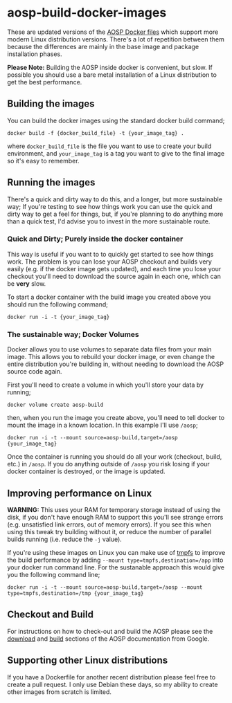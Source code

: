 # aosp-build-docker-images

These are updated versions of the [AOSP Docker files](https://cs.android.com/android/platform/superproject/+/master:build/make/tools/docker/)
which support more modern Linux distribution versions. There's a lot of repetition between them because the 
differences are mainly in the base image and package installation phases.

**Please Note:** Building the AOSP inside docker is convenient, but slow. If possible you should use a bare metal
installation of a Linux distribution to get the best performance.

## Building the images

You can build the docker images using the standard docker build command;

```shell
docker build -f {docker_build_file} -t {your_image_tag} .
```

where `docker_build_file` is the file you want to use to create your build environment,
and `your_image_tag` is a tag you want to give to the final image so it's easy to
remember.

## Running the images

There's a quick and dirty way to do this, and a longer, but more sustainable way; If 
you're testing to see how things work you can use the quick and dirty way to get a 
feel for things, but, if you're planning to do anything more than a quick test, I'd 
advise you to  invest in the more sustainable route.

### Quick and Dirty; Purely inside the docker container

This way is useful if you want to to quickly get started to see how things
work. The problem is you can lose your AOSP checkout and builds very easily 
(e.g. if the docker image gets updated), and each time you lose your checkout
you'll need to download the source again in each one, which can be **very** 
slow.

To start a docker container with the build image you created above you should
run the following command;

```shell
docker run -i -t {your_image_tag}
```

### The sustainable way; Docker Volumes

Docker allows you to use volumes to separate data files from your main image. This
allows you to rebuild your docker image, or even change the entire distribution 
you're building in, without needing to download the AOSP source code again.

First you'll need to create a volume in which you'll store your data by running;

```shell
docker volume create aosp-build
```

then, when you run the image you create above, you'll need to tell docker to mount
the image in a known location. In this example I'll use `/aosp`;

```shell
docker run -i -t --mount source=aosp-build,target=/aosp {your_image_tag}
```

Once the container is running you should do all your work (checkout, build, etc.) in
`/aosp`. If you do anything outside of `/aosp` you risk losing if your docker container
is destroyed, or the image is updated.

## Improving performance on Linux

**WARNING:** This uses your RAM for temporary storage instead of using the disk, if you
don't have enough RAM to support this you'll see strange errors (e.g. unsatisfied link errors,
out of memory errors). If you see this when using this tweak try building without it, or reduce
the number of parallel builds running (i.e. reduce the `-j` value).


If you're using these images on Linux you can make use of [tmpfs](https://www.kernel.org/doc/html/latest/filesystems/tmpfs.html) 
to improve the build performance by adding `--mount type=tmpfs,destination=/app` into your docker run command line.
For the sustanable approach this would give you the following command line;

```shell
docker run -i -t --mount source=aosp-build,target=/aosp --mount type=tmpfs,destination=/tmp {your_image_tag}
```

## Checkout and Build

For instructions on how to check-out and build the AOSP please see the 
[download](https://source.android.com/setup/build/downloading) and
[build](https://source.android.com/setup/build/building) sections of
the AOSP documentation from Google.

## Supporting other Linux distributions

If you have a Dockerfile for another recent distribution please feel free to
create a pull request. I only use Debian these days, so my ability to create 
other images from scratch is limited.